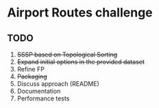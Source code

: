 # Airport Routes challenge

## TODO
1. ~~SSSP based on Topological Sorting~~
2. ~~Expand initial options in the provided dataset~~
3. Refine FP
4. ~~Packaging~~
5. Discuss approach (README)
6. Documentation
7. Performance tests